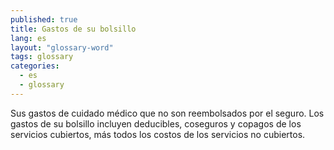 ```yaml
---
published: true
title: Gastos de su bolsillo
lang: es
layout: "glossary-word"
tags: glossary
categories:
  - es
  - glossary
---
```


Sus gastos de cuidado médico que no son reembolsados por el seguro. Los gastos de su bolsillo incluyen deducibles, coseguros y copagos de los servicios cubiertos, más todos los costos de los servicios no cubiertos.
